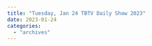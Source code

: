 ```yaml
---
title: "Tuesday, Jan 24 TBTV Daily Show 2023"
date: 2023-01-24
categories: 
  - "archives"
---
```



